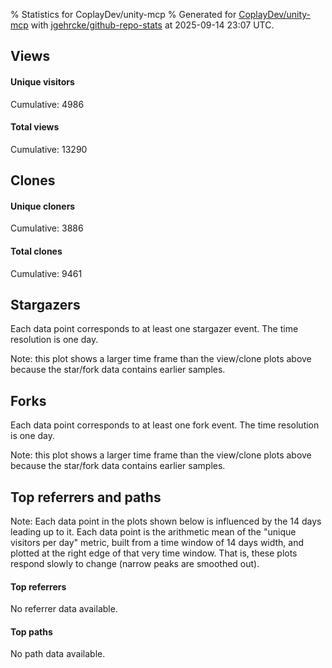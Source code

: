 % Statistics for CoplayDev/unity-mcp
% Generated for [CoplayDev/unity-mcp](https://github.com/CoplayDev/unity-mcp) with [jgehrcke/github-repo-stats](https://github.com/jgehrcke/github-repo-stats) at 2025-09-14 23:07 UTC.


## Views

#### Unique visitors
<div id="chart_views_unique" class="full-width-chart"></div>

Cumulative: 4986

#### Total views
<div id="chart_views_total" class="full-width-chart"></div>

Cumulative: 13290

<div class="pagebreak-for-print"> </div>

## Clones

#### Unique cloners
<div id="chart_clones_unique" class="full-width-chart"></div>

Cumulative: 3886

#### Total clones
<div id="chart_clones_total" class="full-width-chart"></div>

Cumulative: 9461



<div class="pagebreak-for-print"> </div>



## Stargazers

Each data point corresponds to at least one stargazer event.
The time resolution is one day.

<div id="chart_stargazers" class="full-width-chart"></div>


Note: this plot shows a larger time frame than the view/clone plots above because the star/fork data contains earlier samples.



## Forks

Each data point corresponds to at least one fork event.
The time resolution is one day.

<div id="chart_forks" class="full-width-chart"></div>


Note: this plot shows a larger time frame than the view/clone plots above because the star/fork data contains earlier samples.



<div class="pagebreak-for-print"> </div>



## Top referrers and paths


Note: Each data point in the plots shown below is influenced by the 14 days
leading up to it. Each data point is the arithmetic mean of the "unique
visitors per day" metric, built from a time window of 14 days width, and
plotted at the right edge of that very time window. That is, these plots
respond slowly to change (narrow peaks are smoothed out).



#### Top referrers

No referrer data available.



#### Top paths

No path data available.

<script type="text/javascript">
    vegaEmbed('#chart_views_unique', {"$schema": "https://vega.github.io/schema/vega-lite/v4.17.0.json", "config": {"arc": {"fill": "#1b1e23"}, "area": {"fill": "#1b1e23"}, "axisBottom": {"domainColor": "#a9b4c4", "gridColor": "#a9b4c4", "labelColor": "#1b1e23", "labelFont": "relative-mono-11-pitch-pro, Menlo, monospace", "tickColor": "#a9b4c4", "titleColor": "#1b1e23", "titleFont": "relative-mono-11-pitch-pro, Menlo, monospace"}, "axisLeft": {"domainColor": "#a9b4c4", "gridColor": "#a9b4c4", "labelColor": "#1b1e23", "labelFont": "relative-mono-11-pitch-pro, Menlo, monospace", "tickColor": "#a9b4c4", "titleColor": "#1b1e23", "titleFont": "relative-mono-11-pitch-pro, Menlo, monospace"}, "axisX": {"grid": false}, "axisY": {"grid": false, "labelBound": true}, "background": "#FFFFFF", "group": {"fill": "#FFFFFF"}, "header": {"fontWeight": 400, "labelFont": "relative-mono-11-pitch-pro, Menlo, monospace", "titleFont": "relative-mono-11-pitch-pro, Menlo, monospace"}, "legend": {"labelFont": "relative-mono-11-pitch-pro, Menlo, monospace", "symbolSize": 200, "symbolType": "circle", "titleFont": "relative-mono-11-pitch-pro, Menlo, monospace"}, "line": {"color": "#1b1e23", "stroke": "#1b1e23"}, "path": {"stroke": "#1b1e23"}, "point": {"color": "#1b1e23", "cursor": "pointer", "filled": true, "size": 20}, "range": {"category": ["#85a2f7", "#ea9755", "#7eb36a", "#f07071", "#bc85d9", "#e587b6", "#a9b4c4", "#d4c05e", "#64b9c4"]}, "style": {"bar": {"fill": "#1b1e23"}, "text": {"font": "relative-mono-11-pitch-pro, Menlo, monospace", "fontWeight": 400}}, "symbol": {"shape": "circle"}, "title": {"anchor": "start", "font": "relative-mono-11-pitch-pro, Menlo, monospace", "fontWeight": 400}, "trail": {"color": "#1b1e23", "stroke": "#1b1e23"}, "view": {"stroke": null}}, "data": {"name": "data-d1a5dd58e67fc71e1ef63c652e16360e"}, "datasets": {"data-d1a5dd58e67fc71e1ef63c652e16360e": [{"time": "2025-08-31T00:00:00+00:00", "views_total": 111, "views_unique": 51}, {"time": "2025-09-01T00:00:00+00:00", "views_total": 978, "views_unique": 398}, {"time": "2025-09-02T00:00:00+00:00", "views_total": 995, "views_unique": 398}, {"time": "2025-09-03T00:00:00+00:00", "views_total": 1326, "views_unique": 395}, {"time": "2025-09-04T00:00:00+00:00", "views_total": 1059, "views_unique": 377}, {"time": "2025-09-05T00:00:00+00:00", "views_total": 970, "views_unique": 388}, {"time": "2025-09-06T00:00:00+00:00", "views_total": 726, "views_unique": 280}, {"time": "2025-09-07T00:00:00+00:00", "views_total": 748, "views_unique": 268}, {"time": "2025-09-08T00:00:00+00:00", "views_total": 1099, "views_unique": 388}, {"time": "2025-09-09T00:00:00+00:00", "views_total": 1092, "views_unique": 367}, {"time": "2025-09-10T00:00:00+00:00", "views_total": 1028, "views_unique": 377}, {"time": "2025-09-11T00:00:00+00:00", "views_total": 961, "views_unique": 358}, {"time": "2025-09-12T00:00:00+00:00", "views_total": 888, "views_unique": 415}, {"time": "2025-09-13T00:00:00+00:00", "views_total": 679, "views_unique": 267}, {"time": "2025-09-14T00:00:00+00:00", "views_total": 630, "views_unique": 259}]}, "encoding": {"tooltip": [{"field": "views_unique", "format": ".1f", "title": "views (u)", "type": "quantitative"}, {"field": "time", "format": "%B %e, %Y", "title": "date", "type": "temporal"}], "x": {"axis": {"labelAngle": 25}, "field": "time", "scale": {"domain": ["2025-08-31", "2025-09-14"]}, "timeUnit": "yearmonthdate", "title": "date", "type": "temporal"}, "y": {"axis": {"values": [1, 10, 50, 100, 500, 1000, 5000, 10000]}, "field": "views_unique", "scale": {"domain": [0, 456.50000000000006], "type": "symlog", "zero": true}, "title": "unique views per day", "type": "quantitative"}}, "height": 200, "mark": {"point": true, "type": "line"}, "padding": 10, "width": "container"}, {"actions": false, "renderer": "svg"}).catch(console.error);
vegaEmbed('#chart_views_total', {"$schema": "https://vega.github.io/schema/vega-lite/v4.17.0.json", "config": {"arc": {"fill": "#1b1e23"}, "area": {"fill": "#1b1e23"}, "axisBottom": {"domainColor": "#a9b4c4", "gridColor": "#a9b4c4", "labelColor": "#1b1e23", "labelFont": "relative-mono-11-pitch-pro, Menlo, monospace", "tickColor": "#a9b4c4", "titleColor": "#1b1e23", "titleFont": "relative-mono-11-pitch-pro, Menlo, monospace"}, "axisLeft": {"domainColor": "#a9b4c4", "gridColor": "#a9b4c4", "labelColor": "#1b1e23", "labelFont": "relative-mono-11-pitch-pro, Menlo, monospace", "tickColor": "#a9b4c4", "titleColor": "#1b1e23", "titleFont": "relative-mono-11-pitch-pro, Menlo, monospace"}, "axisX": {"grid": false}, "axisY": {"grid": false, "labelBound": true}, "background": "#FFFFFF", "group": {"fill": "#FFFFFF"}, "header": {"fontWeight": 400, "labelFont": "relative-mono-11-pitch-pro, Menlo, monospace", "titleFont": "relative-mono-11-pitch-pro, Menlo, monospace"}, "legend": {"labelFont": "relative-mono-11-pitch-pro, Menlo, monospace", "symbolSize": 200, "symbolType": "circle", "titleFont": "relative-mono-11-pitch-pro, Menlo, monospace"}, "line": {"color": "#1b1e23", "stroke": "#1b1e23"}, "path": {"stroke": "#1b1e23"}, "point": {"color": "#1b1e23", "cursor": "pointer", "filled": true, "size": 20}, "range": {"category": ["#85a2f7", "#ea9755", "#7eb36a", "#f07071", "#bc85d9", "#e587b6", "#a9b4c4", "#d4c05e", "#64b9c4"]}, "style": {"bar": {"fill": "#1b1e23"}, "text": {"font": "relative-mono-11-pitch-pro, Menlo, monospace", "fontWeight": 400}}, "symbol": {"shape": "circle"}, "title": {"anchor": "start", "font": "relative-mono-11-pitch-pro, Menlo, monospace", "fontWeight": 400}, "trail": {"color": "#1b1e23", "stroke": "#1b1e23"}, "view": {"stroke": null}}, "data": {"name": "data-d1a5dd58e67fc71e1ef63c652e16360e"}, "datasets": {"data-d1a5dd58e67fc71e1ef63c652e16360e": [{"time": "2025-08-31T00:00:00+00:00", "views_total": 111, "views_unique": 51}, {"time": "2025-09-01T00:00:00+00:00", "views_total": 978, "views_unique": 398}, {"time": "2025-09-02T00:00:00+00:00", "views_total": 995, "views_unique": 398}, {"time": "2025-09-03T00:00:00+00:00", "views_total": 1326, "views_unique": 395}, {"time": "2025-09-04T00:00:00+00:00", "views_total": 1059, "views_unique": 377}, {"time": "2025-09-05T00:00:00+00:00", "views_total": 970, "views_unique": 388}, {"time": "2025-09-06T00:00:00+00:00", "views_total": 726, "views_unique": 280}, {"time": "2025-09-07T00:00:00+00:00", "views_total": 748, "views_unique": 268}, {"time": "2025-09-08T00:00:00+00:00", "views_total": 1099, "views_unique": 388}, {"time": "2025-09-09T00:00:00+00:00", "views_total": 1092, "views_unique": 367}, {"time": "2025-09-10T00:00:00+00:00", "views_total": 1028, "views_unique": 377}, {"time": "2025-09-11T00:00:00+00:00", "views_total": 961, "views_unique": 358}, {"time": "2025-09-12T00:00:00+00:00", "views_total": 888, "views_unique": 415}, {"time": "2025-09-13T00:00:00+00:00", "views_total": 679, "views_unique": 267}, {"time": "2025-09-14T00:00:00+00:00", "views_total": 630, "views_unique": 259}]}, "encoding": {"tooltip": [{"field": "views_total", "format": ".1f", "title": "views (t)", "type": "quantitative"}, {"field": "time", "format": "%B %e, %Y", "title": "date", "type": "temporal"}], "x": {"axis": {"labelAngle": 25}, "field": "time", "scale": {"domain": ["2025-08-31", "2025-09-14"]}, "timeUnit": "yearmonthdate", "title": "date", "type": "temporal"}, "y": {"axis": {"values": [1, 10, 50, 100, 500, 1000, 5000, 10000]}, "field": "views_total", "scale": {"domain": [0, 1458.6000000000001], "type": "symlog", "zero": true}, "title": "total views per day", "type": "quantitative"}}, "height": 200, "mark": {"point": true, "type": "line"}, "padding": 10, "width": "container"}, {"actions": false, "renderer": "svg"}).catch(console.error);
vegaEmbed('#chart_clones_unique', {"$schema": "https://vega.github.io/schema/vega-lite/v4.17.0.json", "config": {"arc": {"fill": "#1b1e23"}, "area": {"fill": "#1b1e23"}, "axisBottom": {"domainColor": "#a9b4c4", "gridColor": "#a9b4c4", "labelColor": "#1b1e23", "labelFont": "relative-mono-11-pitch-pro, Menlo, monospace", "tickColor": "#a9b4c4", "titleColor": "#1b1e23", "titleFont": "relative-mono-11-pitch-pro, Menlo, monospace"}, "axisLeft": {"domainColor": "#a9b4c4", "gridColor": "#a9b4c4", "labelColor": "#1b1e23", "labelFont": "relative-mono-11-pitch-pro, Menlo, monospace", "tickColor": "#a9b4c4", "titleColor": "#1b1e23", "titleFont": "relative-mono-11-pitch-pro, Menlo, monospace"}, "axisX": {"grid": false}, "axisY": {"grid": false, "labelBound": true}, "background": "#FFFFFF", "group": {"fill": "#FFFFFF"}, "header": {"fontWeight": 400, "labelFont": "relative-mono-11-pitch-pro, Menlo, monospace", "titleFont": "relative-mono-11-pitch-pro, Menlo, monospace"}, "legend": {"labelFont": "relative-mono-11-pitch-pro, Menlo, monospace", "symbolSize": 200, "symbolType": "circle", "titleFont": "relative-mono-11-pitch-pro, Menlo, monospace"}, "line": {"color": "#1b1e23", "stroke": "#1b1e23"}, "path": {"stroke": "#1b1e23"}, "point": {"color": "#1b1e23", "cursor": "pointer", "filled": true, "size": 20}, "range": {"category": ["#85a2f7", "#ea9755", "#7eb36a", "#f07071", "#bc85d9", "#e587b6", "#a9b4c4", "#d4c05e", "#64b9c4"]}, "style": {"bar": {"fill": "#1b1e23"}, "text": {"font": "relative-mono-11-pitch-pro, Menlo, monospace", "fontWeight": 400}}, "symbol": {"shape": "circle"}, "title": {"anchor": "start", "font": "relative-mono-11-pitch-pro, Menlo, monospace", "fontWeight": 400}, "trail": {"color": "#1b1e23", "stroke": "#1b1e23"}, "view": {"stroke": null}}, "data": {"name": "data-238b95b3e7b687ac3453a50e2435eebc"}, "datasets": {"data-238b95b3e7b687ac3453a50e2435eebc": [{"clones_total": 80, "clones_unique": 38, "time": "2025-08-31T00:00:00+00:00"}, {"clones_total": 706, "clones_unique": 287, "time": "2025-09-01T00:00:00+00:00"}, {"clones_total": 861, "clones_unique": 317, "time": "2025-09-02T00:00:00+00:00"}, {"clones_total": 794, "clones_unique": 320, "time": "2025-09-03T00:00:00+00:00"}, {"clones_total": 759, "clones_unique": 290, "time": "2025-09-04T00:00:00+00:00"}, {"clones_total": 770, "clones_unique": 304, "time": "2025-09-05T00:00:00+00:00"}, {"clones_total": 396, "clones_unique": 198, "time": "2025-09-06T00:00:00+00:00"}, {"clones_total": 425, "clones_unique": 203, "time": "2025-09-07T00:00:00+00:00"}, {"clones_total": 765, "clones_unique": 306, "time": "2025-09-08T00:00:00+00:00"}, {"clones_total": 906, "clones_unique": 292, "time": "2025-09-09T00:00:00+00:00"}, {"clones_total": 810, "clones_unique": 303, "time": "2025-09-10T00:00:00+00:00"}, {"clones_total": 669, "clones_unique": 323, "time": "2025-09-11T00:00:00+00:00"}, {"clones_total": 735, "clones_unique": 323, "time": "2025-09-12T00:00:00+00:00"}, {"clones_total": 363, "clones_unique": 162, "time": "2025-09-13T00:00:00+00:00"}, {"clones_total": 422, "clones_unique": 220, "time": "2025-09-14T00:00:00+00:00"}]}, "encoding": {"tooltip": [{"field": "clones_unique", "format": ".1f", "title": "clones (u)", "type": "quantitative"}, {"field": "time", "format": "%B %e, %Y", "title": "date", "type": "temporal"}], "x": {"axis": {"labelAngle": 25}, "field": "time", "scale": {"domain": ["2025-08-31", "2025-09-14"]}, "timeUnit": "yearmonthdate", "title": "date", "type": "temporal"}, "y": {"axis": {"values": [1, 10, 50, 100, 500, 1000, 5000, 10000]}, "field": "clones_unique", "scale": {"domain": [0, 355.3], "type": "symlog", "zero": true}, "title": "unique clones per day", "type": "quantitative"}}, "height": 200, "mark": {"point": true, "type": "line"}, "padding": 10, "width": "container"}, {"actions": false, "renderer": "svg"}).catch(console.error);
vegaEmbed('#chart_clones_total', {"$schema": "https://vega.github.io/schema/vega-lite/v4.17.0.json", "config": {"arc": {"fill": "#1b1e23"}, "area": {"fill": "#1b1e23"}, "axisBottom": {"domainColor": "#a9b4c4", "gridColor": "#a9b4c4", "labelColor": "#1b1e23", "labelFont": "relative-mono-11-pitch-pro, Menlo, monospace", "tickColor": "#a9b4c4", "titleColor": "#1b1e23", "titleFont": "relative-mono-11-pitch-pro, Menlo, monospace"}, "axisLeft": {"domainColor": "#a9b4c4", "gridColor": "#a9b4c4", "labelColor": "#1b1e23", "labelFont": "relative-mono-11-pitch-pro, Menlo, monospace", "tickColor": "#a9b4c4", "titleColor": "#1b1e23", "titleFont": "relative-mono-11-pitch-pro, Menlo, monospace"}, "axisX": {"grid": false}, "axisY": {"grid": false, "labelBound": true}, "background": "#FFFFFF", "group": {"fill": "#FFFFFF"}, "header": {"fontWeight": 400, "labelFont": "relative-mono-11-pitch-pro, Menlo, monospace", "titleFont": "relative-mono-11-pitch-pro, Menlo, monospace"}, "legend": {"labelFont": "relative-mono-11-pitch-pro, Menlo, monospace", "symbolSize": 200, "symbolType": "circle", "titleFont": "relative-mono-11-pitch-pro, Menlo, monospace"}, "line": {"color": "#1b1e23", "stroke": "#1b1e23"}, "path": {"stroke": "#1b1e23"}, "point": {"color": "#1b1e23", "cursor": "pointer", "filled": true, "size": 20}, "range": {"category": ["#85a2f7", "#ea9755", "#7eb36a", "#f07071", "#bc85d9", "#e587b6", "#a9b4c4", "#d4c05e", "#64b9c4"]}, "style": {"bar": {"fill": "#1b1e23"}, "text": {"font": "relative-mono-11-pitch-pro, Menlo, monospace", "fontWeight": 400}}, "symbol": {"shape": "circle"}, "title": {"anchor": "start", "font": "relative-mono-11-pitch-pro, Menlo, monospace", "fontWeight": 400}, "trail": {"color": "#1b1e23", "stroke": "#1b1e23"}, "view": {"stroke": null}}, "data": {"name": "data-238b95b3e7b687ac3453a50e2435eebc"}, "datasets": {"data-238b95b3e7b687ac3453a50e2435eebc": [{"clones_total": 80, "clones_unique": 38, "time": "2025-08-31T00:00:00+00:00"}, {"clones_total": 706, "clones_unique": 287, "time": "2025-09-01T00:00:00+00:00"}, {"clones_total": 861, "clones_unique": 317, "time": "2025-09-02T00:00:00+00:00"}, {"clones_total": 794, "clones_unique": 320, "time": "2025-09-03T00:00:00+00:00"}, {"clones_total": 759, "clones_unique": 290, "time": "2025-09-04T00:00:00+00:00"}, {"clones_total": 770, "clones_unique": 304, "time": "2025-09-05T00:00:00+00:00"}, {"clones_total": 396, "clones_unique": 198, "time": "2025-09-06T00:00:00+00:00"}, {"clones_total": 425, "clones_unique": 203, "time": "2025-09-07T00:00:00+00:00"}, {"clones_total": 765, "clones_unique": 306, "time": "2025-09-08T00:00:00+00:00"}, {"clones_total": 906, "clones_unique": 292, "time": "2025-09-09T00:00:00+00:00"}, {"clones_total": 810, "clones_unique": 303, "time": "2025-09-10T00:00:00+00:00"}, {"clones_total": 669, "clones_unique": 323, "time": "2025-09-11T00:00:00+00:00"}, {"clones_total": 735, "clones_unique": 323, "time": "2025-09-12T00:00:00+00:00"}, {"clones_total": 363, "clones_unique": 162, "time": "2025-09-13T00:00:00+00:00"}, {"clones_total": 422, "clones_unique": 220, "time": "2025-09-14T00:00:00+00:00"}]}, "encoding": {"tooltip": [{"field": "clones_total", "format": ".1f", "title": "clones (t)", "type": "quantitative"}, {"field": "time", "format": "%B %e, %Y", "title": "date", "type": "temporal"}], "x": {"axis": {"labelAngle": 25}, "field": "time", "scale": {"domain": ["2025-08-31", "2025-09-14"]}, "timeUnit": "yearmonthdate", "title": "date", "type": "temporal"}, "y": {"axis": {"values": [1, 10, 50, 100, 500, 1000, 5000, 10000]}, "field": "clones_total", "scale": {"domain": [0, 996.6000000000001], "type": "symlog", "zero": true}, "title": "total clones per day", "type": "quantitative"}}, "height": 200, "mark": {"point": true, "type": "line"}, "padding": 10, "width": "container"}, {"actions": false, "renderer": "svg"}).catch(console.error);
vegaEmbed('#chart_stargazers', {"$schema": "https://vega.github.io/schema/vega-lite/v4.17.0.json", "config": {"arc": {"fill": "#1b1e23"}, "area": {"fill": "#1b1e23"}, "axisBottom": {"domainColor": "#a9b4c4", "gridColor": "#a9b4c4", "labelColor": "#1b1e23", "labelFont": "relative-mono-11-pitch-pro, Menlo, monospace", "tickColor": "#a9b4c4", "titleColor": "#1b1e23", "titleFont": "relative-mono-11-pitch-pro, Menlo, monospace"}, "axisLeft": {"domainColor": "#a9b4c4", "gridColor": "#a9b4c4", "labelColor": "#1b1e23", "labelFont": "relative-mono-11-pitch-pro, Menlo, monospace", "tickColor": "#a9b4c4", "titleColor": "#1b1e23", "titleFont": "relative-mono-11-pitch-pro, Menlo, monospace"}, "axisX": {"grid": false}, "axisY": {"grid": false}, "background": "#FFFFFF", "group": {"fill": "#FFFFFF"}, "header": {"fontWeight": 400, "labelFont": "relative-mono-11-pitch-pro, Menlo, monospace", "titleFont": "relative-mono-11-pitch-pro, Menlo, monospace"}, "legend": {"labelFont": "relative-mono-11-pitch-pro, Menlo, monospace", "symbolSize": 200, "symbolType": "circle", "titleFont": "relative-mono-11-pitch-pro, Menlo, monospace"}, "line": {"color": "#1b1e23", "stroke": "#1b1e23"}, "path": {"stroke": "#1b1e23"}, "point": {"color": "#1b1e23", "cursor": "pointer", "filled": true, "size": 50}, "range": {"category": ["#85a2f7", "#ea9755", "#7eb36a", "#f07071", "#bc85d9", "#e587b6", "#a9b4c4", "#d4c05e", "#64b9c4"]}, "style": {"bar": {"fill": "#1b1e23"}, "text": {"font": "relative-mono-11-pitch-pro, Menlo, monospace", "fontWeight": 400}}, "symbol": {"shape": "circle"}, "title": {"anchor": "start", "font": "relative-mono-11-pitch-pro, Menlo, monospace", "fontWeight": 400}, "trail": {"color": "#1b1e23", "stroke": "#1b1e23"}, "view": {"stroke": null}}, "data": {"name": "data-34cf0838206368b886ccf9a26c240a4f"}, "datasets": {"data-34cf0838206368b886ccf9a26c240a4f": [{"stars_cumulative": 376, "time": "2025-03-18T00:00:00+00:00"}, {"stars_cumulative": 685, "time": "2025-03-19T19:00:00+00:00"}, {"stars_cumulative": 783, "time": "2025-03-21T14:00:00+00:00"}, {"stars_cumulative": 889, "time": "2025-03-23T09:00:00+00:00"}, {"stars_cumulative": 988, "time": "2025-03-25T04:00:00+00:00"}, {"stars_cumulative": 1059, "time": "2025-03-26T23:00:00+00:00"}, {"stars_cumulative": 1101, "time": "2025-03-28T18:00:00+00:00"}, {"stars_cumulative": 1156, "time": "2025-03-30T13:00:00+00:00"}, {"stars_cumulative": 1209, "time": "2025-04-01T08:00:00+00:00"}, {"stars_cumulative": 1263, "time": "2025-04-03T03:00:00+00:00"}, {"stars_cumulative": 1309, "time": "2025-04-04T22:00:00+00:00"}, {"stars_cumulative": 1360, "time": "2025-04-06T17:00:00+00:00"}, {"stars_cumulative": 1424, "time": "2025-04-08T12:00:00+00:00"}, {"stars_cumulative": 1470, "time": "2025-04-10T07:00:00+00:00"}, {"stars_cumulative": 1503, "time": "2025-04-12T02:00:00+00:00"}, {"stars_cumulative": 1542, "time": "2025-04-13T21:00:00+00:00"}, {"stars_cumulative": 1583, "time": "2025-04-15T16:00:00+00:00"}, {"stars_cumulative": 1623, "time": "2025-04-17T11:00:00+00:00"}, {"stars_cumulative": 1653, "time": "2025-04-19T06:00:00+00:00"}, {"stars_cumulative": 1698, "time": "2025-04-21T01:00:00+00:00"}, {"stars_cumulative": 1735, "time": "2025-04-22T20:00:00+00:00"}, {"stars_cumulative": 1769, "time": "2025-04-24T15:00:00+00:00"}, {"stars_cumulative": 1791, "time": "2025-04-26T10:00:00+00:00"}, {"stars_cumulative": 1811, "time": "2025-04-28T05:00:00+00:00"}, {"stars_cumulative": 1830, "time": "2025-04-30T00:00:00+00:00"}, {"stars_cumulative": 1839, "time": "2025-05-01T19:00:00+00:00"}, {"stars_cumulative": 1853, "time": "2025-05-03T14:00:00+00:00"}, {"stars_cumulative": 1874, "time": "2025-05-05T09:00:00+00:00"}, {"stars_cumulative": 1902, "time": "2025-05-07T04:00:00+00:00"}, {"stars_cumulative": 1913, "time": "2025-05-08T23:00:00+00:00"}, {"stars_cumulative": 1927, "time": "2025-05-10T18:00:00+00:00"}, {"stars_cumulative": 1943, "time": "2025-05-12T13:00:00+00:00"}, {"stars_cumulative": 1957, "time": "2025-05-14T08:00:00+00:00"}, {"stars_cumulative": 1969, "time": "2025-05-16T03:00:00+00:00"}, {"stars_cumulative": 1984, "time": "2025-05-17T22:00:00+00:00"}, {"stars_cumulative": 1993, "time": "2025-05-19T17:00:00+00:00"}, {"stars_cumulative": 2003, "time": "2025-05-21T12:00:00+00:00"}, {"stars_cumulative": 2021, "time": "2025-05-23T07:00:00+00:00"}, {"stars_cumulative": 2030, "time": "2025-05-25T02:00:00+00:00"}, {"stars_cumulative": 2049, "time": "2025-05-26T21:00:00+00:00"}, {"stars_cumulative": 2065, "time": "2025-05-28T16:00:00+00:00"}, {"stars_cumulative": 2078, "time": "2025-05-30T11:00:00+00:00"}, {"stars_cumulative": 2096, "time": "2025-06-01T06:00:00+00:00"}, {"stars_cumulative": 2114, "time": "2025-06-03T01:00:00+00:00"}, {"stars_cumulative": 2125, "time": "2025-06-04T20:00:00+00:00"}, {"stars_cumulative": 2141, "time": "2025-06-06T15:00:00+00:00"}, {"stars_cumulative": 2159, "time": "2025-06-08T10:00:00+00:00"}, {"stars_cumulative": 2174, "time": "2025-06-10T05:00:00+00:00"}, {"stars_cumulative": 2193, "time": "2025-06-12T00:00:00+00:00"}, {"stars_cumulative": 2200, "time": "2025-06-13T19:00:00+00:00"}, {"stars_cumulative": 2222, "time": "2025-06-15T14:00:00+00:00"}, {"stars_cumulative": 2242, "time": "2025-06-17T09:00:00+00:00"}, {"stars_cumulative": 2257, "time": "2025-06-19T04:00:00+00:00"}, {"stars_cumulative": 2268, "time": "2025-06-20T23:00:00+00:00"}, {"stars_cumulative": 2281, "time": "2025-06-22T18:00:00+00:00"}, {"stars_cumulative": 2294, "time": "2025-06-24T13:00:00+00:00"}, {"stars_cumulative": 2309, "time": "2025-06-26T08:00:00+00:00"}, {"stars_cumulative": 2323, "time": "2025-06-28T03:00:00+00:00"}, {"stars_cumulative": 2337, "time": "2025-06-29T22:00:00+00:00"}, {"stars_cumulative": 2351, "time": "2025-07-01T17:00:00+00:00"}, {"stars_cumulative": 2365, "time": "2025-07-03T12:00:00+00:00"}, {"stars_cumulative": 2378, "time": "2025-07-05T07:00:00+00:00"}, {"stars_cumulative": 2396, "time": "2025-07-07T02:00:00+00:00"}, {"stars_cumulative": 2421, "time": "2025-07-08T21:00:00+00:00"}, {"stars_cumulative": 2433, "time": "2025-07-10T16:00:00+00:00"}, {"stars_cumulative": 2452, "time": "2025-07-12T11:00:00+00:00"}, {"stars_cumulative": 2473, "time": "2025-07-14T06:00:00+00:00"}, {"stars_cumulative": 2495, "time": "2025-07-16T01:00:00+00:00"}, {"stars_cumulative": 2517, "time": "2025-07-17T20:00:00+00:00"}, {"stars_cumulative": 2535, "time": "2025-07-19T15:00:00+00:00"}, {"stars_cumulative": 2543, "time": "2025-07-21T10:00:00+00:00"}, {"stars_cumulative": 2560, "time": "2025-07-23T05:00:00+00:00"}, {"stars_cumulative": 2582, "time": "2025-07-25T00:00:00+00:00"}, {"stars_cumulative": 2601, "time": "2025-07-26T19:00:00+00:00"}, {"stars_cumulative": 2623, "time": "2025-07-28T14:00:00+00:00"}, {"stars_cumulative": 2646, "time": "2025-07-30T09:00:00+00:00"}, {"stars_cumulative": 2668, "time": "2025-08-01T04:00:00+00:00"}, {"stars_cumulative": 2688, "time": "2025-08-02T23:00:00+00:00"}, {"stars_cumulative": 2711, "time": "2025-08-04T18:00:00+00:00"}, {"stars_cumulative": 2727, "time": "2025-08-06T13:00:00+00:00"}, {"stars_cumulative": 2744, "time": "2025-08-08T08:00:00+00:00"}, {"stars_cumulative": 2762, "time": "2025-08-10T03:00:00+00:00"}, {"stars_cumulative": 2797, "time": "2025-08-11T22:00:00+00:00"}, {"stars_cumulative": 2832, "time": "2025-08-13T17:00:00+00:00"}, {"stars_cumulative": 2853, "time": "2025-08-15T12:00:00+00:00"}, {"stars_cumulative": 2885, "time": "2025-08-17T07:00:00+00:00"}, {"stars_cumulative": 2915, "time": "2025-08-19T02:00:00+00:00"}, {"stars_cumulative": 2941, "time": "2025-08-20T21:00:00+00:00"}, {"stars_cumulative": 2950, "time": "2025-08-22T16:00:00+00:00"}, {"stars_cumulative": 2968, "time": "2025-08-24T11:00:00+00:00"}, {"stars_cumulative": 2993, "time": "2025-08-26T06:00:00+00:00"}, {"stars_cumulative": 3010, "time": "2025-08-28T01:00:00+00:00"}, {"stars_cumulative": 3026, "time": "2025-08-29T20:00:00+00:00"}, {"stars_cumulative": 3043, "time": "2025-08-31T15:00:00+00:00"}, {"stars_cumulative": 3066, "time": "2025-09-02T10:00:00+00:00"}, {"stars_cumulative": 3084, "time": "2025-09-04T05:00:00+00:00"}, {"stars_cumulative": 3094, "time": "2025-09-06T00:00:00+00:00"}, {"stars_cumulative": 3122, "time": "2025-09-07T19:00:00+00:00"}, {"stars_cumulative": 3134, "time": "2025-09-09T14:00:00+00:00"}, {"stars_cumulative": 3145, "time": "2025-09-11T09:00:00+00:00"}, {"stars_cumulative": 3160, "time": "2025-09-13T04:00:00+00:00"}]}, "encoding": {"tooltip": [{"field": "stars_cumulative", "format": "d", "title": "stars", "type": "quantitative"}, {"field": "time", "format": "%B %e, %Y", "title": "date", "type": "temporal"}], "x": {"axis": {"labelAngle": 25}, "field": "time", "scale": {"domain": ["2025-03-18", "2025-09-14"]}, "timeUnit": "yearmonthdate", "title": "date", "type": "temporal"}, "y": {"field": "stars_cumulative", "scale": {"domain": [0, 3476.0000000000005], "zero": true}, "title": "stargazer count (cumulative)", "type": "quantitative"}}, "height": 300, "mark": {"point": true, "type": "line"}, "padding": 10, "width": "container"}, {"actions": false, "renderer": "svg"}).catch(console.error);
vegaEmbed('#chart_forks', {"$schema": "https://vega.github.io/schema/vega-lite/v4.17.0.json", "config": {"arc": {"fill": "#1b1e23"}, "area": {"fill": "#1b1e23"}, "axisBottom": {"domainColor": "#a9b4c4", "gridColor": "#a9b4c4", "labelColor": "#1b1e23", "labelFont": "relative-mono-11-pitch-pro, Menlo, monospace", "tickColor": "#a9b4c4", "titleColor": "#1b1e23", "titleFont": "relative-mono-11-pitch-pro, Menlo, monospace"}, "axisLeft": {"domainColor": "#a9b4c4", "gridColor": "#a9b4c4", "labelColor": "#1b1e23", "labelFont": "relative-mono-11-pitch-pro, Menlo, monospace", "tickColor": "#a9b4c4", "titleColor": "#1b1e23", "titleFont": "relative-mono-11-pitch-pro, Menlo, monospace"}, "axisX": {"grid": false}, "axisY": {"grid": false}, "background": "#FFFFFF", "group": {"fill": "#FFFFFF"}, "header": {"fontWeight": 400, "labelFont": "relative-mono-11-pitch-pro, Menlo, monospace", "titleFont": "relative-mono-11-pitch-pro, Menlo, monospace"}, "legend": {"labelFont": "relative-mono-11-pitch-pro, Menlo, monospace", "symbolSize": 200, "symbolType": "circle", "titleFont": "relative-mono-11-pitch-pro, Menlo, monospace"}, "line": {"color": "#1b1e23", "stroke": "#1b1e23"}, "path": {"stroke": "#1b1e23"}, "point": {"color": "#1b1e23", "cursor": "pointer", "filled": true, "size": 50}, "range": {"category": ["#85a2f7", "#ea9755", "#7eb36a", "#f07071", "#bc85d9", "#e587b6", "#a9b4c4", "#d4c05e", "#64b9c4"]}, "style": {"bar": {"fill": "#1b1e23"}, "text": {"font": "relative-mono-11-pitch-pro, Menlo, monospace", "fontWeight": 400}}, "symbol": {"shape": "circle"}, "title": {"anchor": "start", "font": "relative-mono-11-pitch-pro, Menlo, monospace", "fontWeight": 400}, "trail": {"color": "#1b1e23", "stroke": "#1b1e23"}, "view": {"stroke": null}}, "data": {"name": "data-8fad17cee53b42f2a1e3827bfec11ac7"}, "datasets": {"data-8fad17cee53b42f2a1e3827bfec11ac7": [{"forks_cumulative": 52.0, "time": "2025-03-18T00:00:00+00:00"}, {"forks_cumulative": 83.0, "time": "2025-03-19T19:00:00+00:00"}, {"forks_cumulative": 96.0, "time": "2025-03-21T14:00:00+00:00"}, {"forks_cumulative": 105.0, "time": "2025-03-23T09:00:00+00:00"}, {"forks_cumulative": 123.0, "time": "2025-03-25T04:00:00+00:00"}, {"forks_cumulative": 133.0, "time": "2025-03-26T23:00:00+00:00"}, {"forks_cumulative": 137.0, "time": "2025-03-28T18:00:00+00:00"}, {"forks_cumulative": 149.0, "time": "2025-03-30T13:00:00+00:00"}, {"forks_cumulative": 164.0, "time": "2025-04-01T08:00:00+00:00"}, {"forks_cumulative": 173.0, "time": "2025-04-03T03:00:00+00:00"}, {"forks_cumulative": 178.0, "time": "2025-04-04T22:00:00+00:00"}, {"forks_cumulative": 182.0, "time": "2025-04-06T17:00:00+00:00"}, {"forks_cumulative": 191.0, "time": "2025-04-08T12:00:00+00:00"}, {"forks_cumulative": 198.0, "time": "2025-04-10T07:00:00+00:00"}, {"forks_cumulative": 202.0, "time": "2025-04-12T02:00:00+00:00"}, {"forks_cumulative": 207.0, "time": "2025-04-13T21:00:00+00:00"}, {"forks_cumulative": 210.0, "time": "2025-04-15T16:00:00+00:00"}, {"forks_cumulative": 220.0, "time": "2025-04-17T11:00:00+00:00"}, {"forks_cumulative": 224.0, "time": "2025-04-19T06:00:00+00:00"}, {"forks_cumulative": 230.0, "time": "2025-04-21T01:00:00+00:00"}, {"forks_cumulative": 235.0, "time": "2025-04-22T20:00:00+00:00"}, {"forks_cumulative": 237.0, "time": "2025-04-24T15:00:00+00:00"}, {"forks_cumulative": 238.0, "time": "2025-04-26T10:00:00+00:00"}, {"forks_cumulative": 244.0, "time": "2025-04-28T05:00:00+00:00"}, {"forks_cumulative": 245.0, "time": "2025-04-30T00:00:00+00:00"}, {"forks_cumulative": 249.0, "time": "2025-05-01T19:00:00+00:00"}, {"forks_cumulative": 251.0, "time": "2025-05-03T14:00:00+00:00"}, {"forks_cumulative": 252.0, "time": "2025-05-05T09:00:00+00:00"}, {"forks_cumulative": 256.0, "time": "2025-05-07T04:00:00+00:00"}, {"forks_cumulative": 260.0, "time": "2025-05-08T23:00:00+00:00"}, {"forks_cumulative": 263.0, "time": "2025-05-10T18:00:00+00:00"}, {"forks_cumulative": 265.0, "time": "2025-05-12T13:00:00+00:00"}, {"forks_cumulative": 266.0, "time": "2025-05-14T08:00:00+00:00"}, {"forks_cumulative": 268.0, "time": "2025-05-16T03:00:00+00:00"}, {"forks_cumulative": 270.0, "time": "2025-05-17T22:00:00+00:00"}, {"forks_cumulative": 272.0, "time": "2025-05-19T17:00:00+00:00"}, {"forks_cumulative": 274.0, "time": "2025-05-21T12:00:00+00:00"}, {"forks_cumulative": 277.0, "time": "2025-05-23T07:00:00+00:00"}, {"forks_cumulative": 279.0, "time": "2025-05-25T02:00:00+00:00"}, {"forks_cumulative": 282.0, "time": "2025-05-26T21:00:00+00:00"}, {"forks_cumulative": 283.0, "time": "2025-05-28T16:00:00+00:00"}, {"forks_cumulative": 285.0, "time": "2025-06-01T06:00:00+00:00"}, {"forks_cumulative": 287.0, "time": "2025-06-03T01:00:00+00:00"}, {"forks_cumulative": 288.0, "time": "2025-06-04T20:00:00+00:00"}, {"forks_cumulative": 289.0, "time": "2025-06-06T15:00:00+00:00"}, {"forks_cumulative": 291.0, "time": "2025-06-10T05:00:00+00:00"}, {"forks_cumulative": 292.0, "time": "2025-06-12T00:00:00+00:00"}, {"forks_cumulative": 294.0, "time": "2025-06-13T19:00:00+00:00"}, {"forks_cumulative": 295.0, "time": "2025-06-15T14:00:00+00:00"}, {"forks_cumulative": 297.0, "time": "2025-06-17T09:00:00+00:00"}, {"forks_cumulative": 299.0, "time": "2025-06-19T04:00:00+00:00"}, {"forks_cumulative": 304.0, "time": "2025-06-20T23:00:00+00:00"}, {"forks_cumulative": 305.0, "time": "2025-06-22T18:00:00+00:00"}, {"forks_cumulative": 307.0, "time": "2025-06-26T08:00:00+00:00"}, {"forks_cumulative": 310.0, "time": "2025-06-28T03:00:00+00:00"}, {"forks_cumulative": 312.0, "time": "2025-06-29T22:00:00+00:00"}, {"forks_cumulative": 316.0, "time": "2025-07-01T17:00:00+00:00"}, {"forks_cumulative": 317.0, "time": "2025-07-03T12:00:00+00:00"}, {"forks_cumulative": 323.0, "time": "2025-07-07T02:00:00+00:00"}, {"forks_cumulative": 325.0, "time": "2025-07-08T21:00:00+00:00"}, {"forks_cumulative": 327.0, "time": "2025-07-10T16:00:00+00:00"}, {"forks_cumulative": 330.0, "time": "2025-07-12T11:00:00+00:00"}, {"forks_cumulative": 331.0, "time": "2025-07-14T06:00:00+00:00"}, {"forks_cumulative": 333.0, "time": "2025-07-16T01:00:00+00:00"}, {"forks_cumulative": 337.0, "time": "2025-07-17T20:00:00+00:00"}, {"forks_cumulative": 339.0, "time": "2025-07-19T15:00:00+00:00"}, {"forks_cumulative": 340.0, "time": "2025-07-21T10:00:00+00:00"}, {"forks_cumulative": 342.0, "time": "2025-07-23T05:00:00+00:00"}, {"forks_cumulative": 346.0, "time": "2025-07-25T00:00:00+00:00"}, {"forks_cumulative": 350.0, "time": "2025-07-26T19:00:00+00:00"}, {"forks_cumulative": 351.0, "time": "2025-07-28T14:00:00+00:00"}, {"forks_cumulative": 353.0, "time": "2025-07-30T09:00:00+00:00"}, {"forks_cumulative": 357.0, "time": "2025-08-01T04:00:00+00:00"}, {"forks_cumulative": 359.0, "time": "2025-08-02T23:00:00+00:00"}, {"forks_cumulative": 360.0, "time": "2025-08-04T18:00:00+00:00"}, {"forks_cumulative": 361.0, "time": "2025-08-08T08:00:00+00:00"}, {"forks_cumulative": 363.0, "time": "2025-08-10T03:00:00+00:00"}, {"forks_cumulative": 365.0, "time": "2025-08-11T22:00:00+00:00"}, {"forks_cumulative": 370.0, "time": "2025-08-13T17:00:00+00:00"}, {"forks_cumulative": 374.0, "time": "2025-08-15T12:00:00+00:00"}, {"forks_cumulative": 375.0, "time": "2025-08-17T07:00:00+00:00"}, {"forks_cumulative": 378.0, "time": "2025-08-19T02:00:00+00:00"}, {"forks_cumulative": 379.0, "time": "2025-08-20T21:00:00+00:00"}, {"forks_cumulative": 381.0, "time": "2025-08-22T16:00:00+00:00"}, {"forks_cumulative": 382.0, "time": "2025-08-24T11:00:00+00:00"}, {"forks_cumulative": 383.0, "time": "2025-08-26T06:00:00+00:00"}, {"forks_cumulative": 386.0, "time": "2025-08-28T01:00:00+00:00"}, {"forks_cumulative": 388.0, "time": "2025-08-29T20:00:00+00:00"}, {"forks_cumulative": 389.0, "time": "2025-08-31T15:00:00+00:00"}, {"forks_cumulative": 394.0, "time": "2025-09-02T10:00:00+00:00"}, {"forks_cumulative": 395.0, "time": "2025-09-04T05:00:00+00:00"}, {"forks_cumulative": 398.0, "time": "2025-09-06T00:00:00+00:00"}, {"forks_cumulative": 403.0, "time": "2025-09-07T19:00:00+00:00"}, {"forks_cumulative": 404.0, "time": "2025-09-09T14:00:00+00:00"}, {"forks_cumulative": 406.0, "time": "2025-09-11T09:00:00+00:00"}, {"forks_cumulative": 408.0, "time": "2025-09-13T04:00:00+00:00"}]}, "encoding": {"tooltip": [{"field": "forks_cumulative", "format": "d", "title": "forks", "type": "quantitative"}, {"field": "time", "format": "%B %e, %Y", "title": "date", "type": "temporal"}], "x": {"axis": {"labelAngle": 25}, "field": "time", "scale": {"domain": ["2025-03-18", "2025-09-14"]}, "timeUnit": "yearmonthdate", "title": "date", "type": "temporal"}, "y": {"field": "forks_cumulative", "scale": {"domain": [0, 448.8], "zero": true}, "title": "fork count (cumulative)", "type": "quantitative"}}, "height": 300, "mark": {"point": true, "type": "line"}, "padding": 10, "width": "container"}, {"actions": false, "renderer": "svg"}).catch(console.error);
    </script>